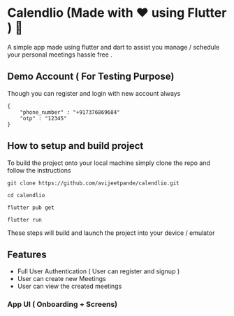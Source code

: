 # Calendlio (Made with ❤ using Flutter ) :tada:
A simple app made using flutter and dart to assist you manage / schedule your personal meetings hassle free .

## Demo Account ( For Testing Purpose)
Though you can register and login with new account always 
```
{
    "phone_number" : "+917376869684"
    "otp" : "12345" 
}
```

## How to setup and build project
To build the project onto your local machine simply clone the repo and follow the instructions
```
git clone https://github.com/avijeetpande/calendlio.git

cd calendlio

flutter pub get

flutter run
```

These steps will build and launch the project into your device / emulator

## Features 
- Full User Authentication ( User can register and signup )
- User can create new Meetings
- User can view the created meetings

### App UI ( Onboarding + Screens)
